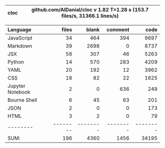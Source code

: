 cloc|github.com/AlDanial/cloc v 1.82  T=1.28 s (153.7 files/s, 31366.1 lines/s)
--- | ---

Language|files|blank|comment|code
:-------|-------:|-------:|-------:|-------:
JavaScript|34|464|394|9697
Markdown|39|2698|0|8737
JSX|58|307|46|5263
Python|14|570|283|4209
YAML|20|192|12|3962
CSS|18|82|22|1625
Jupyter Notebook|2|0|636|249
Bourne Shell|6|45|63|201
JSON|2|0|0|173
HTML|3|2|0|79
--------|--------|--------|--------|--------
SUM:|196|4360|1456|34195

